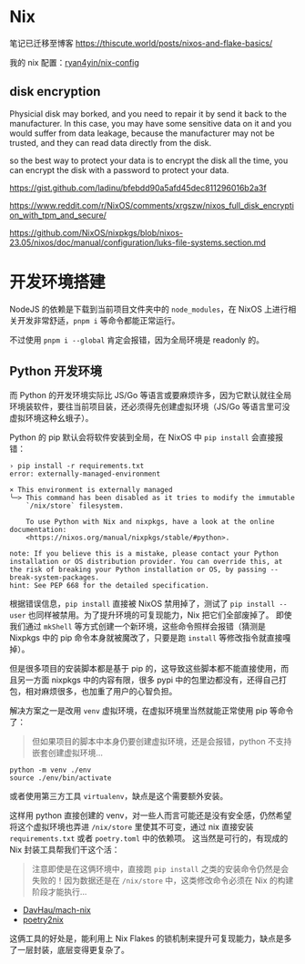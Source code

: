 # Nix

笔记已迁移至博客 <https://thiscute.world/posts/nixos-and-flake-basics/>

我的 nix 配置：[ryan4yin/nix-config](https://github.com/ryan4yin/nix-config)

## disk encryption

Physicial disk may borked, and you need to repair it by send it back to the manufacturer. In this case, you may have some sensitive data on it and you would suffer from data leakage, because the manufacturer may not be trusted, and they can read data directly from the disk.

so the best way to protect your data is to encrypt the disk all the time, you can encrypt the disk with a password to protect your data.

https://gist.github.com/ladinu/bfebdd90a5afd45dec811296016b2a3f

https://www.reddit.com/r/NixOS/comments/xrgszw/nixos_full_disk_encryption_with_tpm_and_secure/

https://github.com/NixOS/nixpkgs/blob/nixos-23.05/nixos/doc/manual/configuration/luks-file-systems.section.md

# 开发环境搭建

NodeJS 的依赖是下载到当前项目文件夹中的 `node_modules`，在 NixOS 上进行相关开发非常舒适，`pnpm i` 等命令都能正常运行。

不过使用 `pnpm i --global` 肯定会报错，因为全局环境是 readonly 的。

## Python 开发环境

而 Python 的开发环境实际比 JS/Go 等语言或要麻烦许多，因为它默认就往全局环境装软件，要往当前项目装，还必须得先创建虚拟环境（JS/Go 等语言里可没虚拟环境这种幺蛾子）。

Python 的 pip 默认会将软件安装到全局，在 NixOS 中 `pip install` 会直接报错：

```shell
› pip install -r requirements.txt
error: externally-managed-environment

× This environment is externally managed
╰─> This command has been disabled as it tries to modify the immutable
    `/nix/store` filesystem.

    To use Python with Nix and nixpkgs, have a look at the online documentation:
    <https://nixos.org/manual/nixpkgs/stable/#python>.

note: If you believe this is a mistake, please contact your Python installation or OS distribution provider. You can override this, at the risk of breaking your Python installation or OS, by passing --break-system-packages.
hint: See PEP 668 for the detailed specification.
```

根据错误信息，`pip install` 直接被 NixOS 禁用掉了，测试了 `pip install --user` 也同样被禁用。为了提升环境的可复现能力，Nix 把它们全部废掉了。
即使我们通过 `mkShell` 等方式创建一个新环境，这些命令照样会报错（猜测是 Nixpkgs 中的 pip 命令本身就被魔改了，只要是跑 `install` 等修改指令就直接嘎掉）。

但是很多项目的安装脚本都是基于 pip 的，这导致这些脚本都不能直接使用，而且另一方面 nixpkgs 中的内容有限，很多 pypi 中的包里边都没有，还得自己打包，相对麻烦很多，也加重了用户的心智负担。

解决方案之一是改用 `venv` 虚拟环境，在虚拟环境里当然就能正常使用 pip 等命令了：

> 但如果项目的脚本中本身仍要创建虚拟环境，还是会报错，python 不支持嵌套创建虚拟环境...

```shell
python -m venv ./env
source ./env/bin/activate
```

或者使用第三方工具 `virtualenv`，缺点是这个需要额外安装。

这样用 python 直接创建的 venv，对一些人而言可能还是没有安全感，仍然希望将这个虚拟环境也弄进 `/nix/store` 里使其不可变，通过 nix 直接安装 `requirements.txt` 或者 `poetry.toml` 中的依赖项。
这当然是可行的，有现成的 Nix 封装工具帮我们干这个活：

> 注意即使是在这俩环境中，直接跑 `pip install` 之类的安装命令仍然是会失败的！因为数据还是在 `/nix/store` 中，这类修改命令必须在 Nix 的构建阶段才能执行...

- [DavHau/mach-nix](https://github.com/DavHau/mach-nix)
- [poetry2nix](https://github.com/nix-community/poetry2nix)

这俩工具的好处是，能利用上 Nix Flakes 的锁机制来提升可复现能力，缺点是多了一层封装，底层变得更复杂了。
